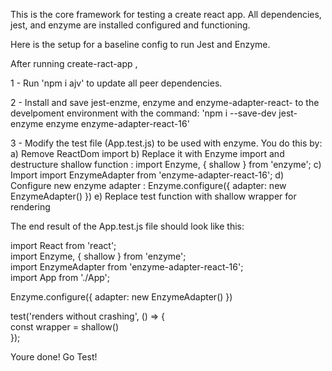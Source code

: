 This is the core framework for testing a create react app. All dependencies, jest, and enzyme are installed configured and functioning.

Here is the setup for a baseline config to run Jest and Enzyme.

After running create-ract-app <project-name>,

1 - Run 'npm i ajv' to update all peer dependencies.

2 - Install and save jest-enzme, enzyme and enzyme-adapter-react-<react-version-number> to the develpoment environment with the command: 'npm i --save-dev jest-enzyme enzyme enzyme-adapter-react-16'

3 - Modify the test file (App.test.js) to be used with enzyme.  You do this by:
    a)  Remove ReactDom import
    b)  Replace it with Enzyme import and destructure shallow function : import Enzyme, { shallow } from 'enzyme';
    c)  Import import EnzymeAdapter from 'enzyme-adapter-react-16';
    d)  Configure new enzyme adapter : Enzyme.configure({ adapter: new EnzymeAdapter() })
    e)  Replace test function with shallow wrapper for rendering


The end result of the App.test.js file should look like this:

import React from 'react';  
import Enzyme, { shallow } from 'enzyme';  
import EnzymeAdapter from 'enzyme-adapter-react-16';  
import App from './App';  
  
Enzyme.configure({ adapter: new EnzymeAdapter() })  
  
test('renders without crashing', () => {  
  const wrapper = shallow(<App />)  
});  


Youre done!  Go Test!
